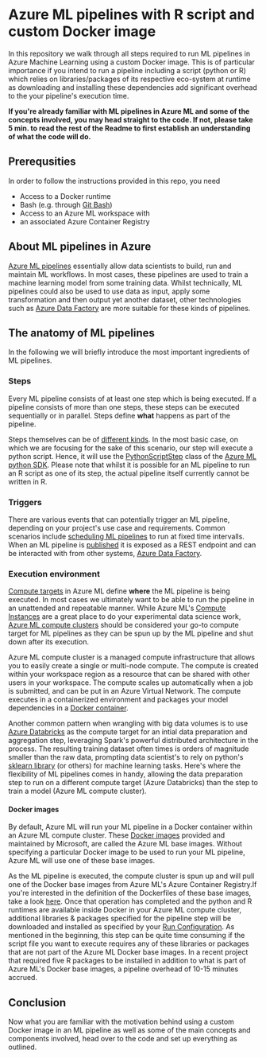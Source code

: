 # Azure ML pipelines with R script and custom Docker image

In this repository we walk through all steps required to run ML pipelines in Azure Machine Learning using a custom Docker image. This is of particular importance if you intend to run a pipeline including a script (python or R) which relies on libraries/packages of its respective eco-system at runtime as downloading and installing these dependencies add significant overhead to the your pipeline's execution time. 

**If you're already familiar with ML pipelines in Azure ML and some of the concepts involved, you may head straight to the code. If not, please take 5 min. to read the rest of the Readme to first establish an understanding of what the code will do.**

## Prerequsities

In order to follow the instructions provided in this repo, you need

- Access to a Docker runtime
- Bash (e.g. through [Git Bash](https://gitforwindows.org/))
- Access to an Azure ML workspace with
- an associated Azure Container Registry

## About ML pipelines in Azure

[Azure ML pipelines](https://docs.microsoft.com/en-us/azure/machine-learning/concept-ml-pipelines) essentially allow data scientists to build, run and maintain ML workflows. In most cases, these pipelines are used to train a machine learning model from some training data. Whilst technically, ML pipelines could also be used to use data as input, apply some transformation and then output yet another dataset, other technologies such as [Azure Data Factory](https://docs.microsoft.com/en-us/azure/data-factory/concepts-pipelines-activities) are more suitable for these kinds of pipelines.

## The anatomy of ML pipelines

In the following we will briefly introduce the most important ingredients of ML pipelines.

### Steps

Every ML pipeline consists of at least one step which is being executed. If a pipeline consists of more than one steps, these steps can be executed sequentially or in parallel. Steps define **what** happens as part of the pipeline.

Steps themselves can be of [different kinds](https://docs.microsoft.com/en-us/python/api/azureml-pipeline-steps/azureml.pipeline.steps?view=azure-ml-py). In the most basic case, on which we are focusing for the sake of this scenario, our step will execute a python script. Hence, it will use the [PythonScriptStep](https://docs.microsoft.com/en-us/python/api/azureml-pipeline-steps/azureml.pipeline.steps.python_script_step.pythonscriptstep?view=azure-ml-py) class of the [Azure ML python SDK](https://docs.microsoft.com/en-us/python/api/overview/azure/ml/?view=azure-ml-py). Please note that whilst it is possible for an ML pipeline to run an R script as one of its step, the actual pipeline itself currently cannot be written in R. 

### Triggers

There are various events that can potentially trigger an ML pipeline, depending on your project's use case and requirements. Common scenarios include [scheduling ML pipelines](https://docs.microsoft.com/en-us/azure/machine-learning/how-to-schedule-pipelines) to run at fixed time intervalls. When an ML pipeline is [published](https://docs.microsoft.com/en-us/azure/machine-learning/how-to-deploy-pipelines) it is exposed as a REST endpoint and can be interacted with from other systems, [Azure Data Factory](https://docs.microsoft.com/en-us/azure/data-factory/transform-data-machine-learning-service). 

### Execution environment

[Compute targets](https://docs.microsoft.com/en-us/azure/machine-learning/concept-compute-target#train) in Azure ML define **where** the ML pipeline is being executed. In most cases we ultimately want to be able to run the pipeline in an unattended and repeatable manner. While Azure ML's [Compute Instances](https://docs.microsoft.com/en-us/azure/machine-learning/how-to-create-attach-compute-sdk#instance) are a great place to do your experimental data science work, [Azure ML compute clusters](https://docs.microsoft.com/en-us/azure/machine-learning/how-to-create-attach-compute-sdk#amlcompute) should be considered your go-to compute target for ML pipelines as they can be spun up by the ML pipeline and shut down after its execution. 

Azure ML compute cluster is a managed compute infrastructure that allows you to easily create a single or multi-node compute. The compute is created within your workspace region as a resource that can be shared with other users in your workspace. The compute scales up automatically when a job is submitted, and can be put in an Azure Virtual Network. The compute executes in a containerized environment and packages your model dependencies in a [Docker container](https://www.docker.com/why-docker).

Another common pattern when wrangling with big data volumes is to use [Azure Databricks](https://docs.microsoft.com/en-us/azure/machine-learning/how-to-create-attach-compute-sdk#databricks) as the compute target for an intial data preparation and aggregation step, leveraging Spark's powerful distributed architecture in the process. The resulting training dataset often times is orders of magnitude smaller than the raw data, prompting data scientist's to rely on python's [sklearn library](https://scikit-learn.org/stable/)  (or others) for machine learning tasks. Here's where the flexibility of ML pipelines comes in handy, allowing the data preparation step to run on a different compute target (Azure Databricks) than the step to train a model (Azure ML compute cluster). 

#### Docker images

By default, Azure ML will run your ML pipeline in a Docker container within an Azure ML compute cluster. These [Docker images](https://hub.docker.com/_/microsoft-azureml-base) provided and maintained by Microsoft, are called the Azure ML base images. Without specifying a particular Docker image to be used to run your ML pipeline, Azure ML will use one of these base images. 

As the ML pipeline is executed, the compute cluster is spun up and will pull one of the Docker base images from Azure ML's Azure Container Registry.If you're interested in the definition of the Dockerfiles of these base images, take a look [here](https://github.com/Azure/AzureML-Containers/tree/master/base). Once that operation has completed and the python and R runtimes are available inside Docker in your Azure ML compute cluster, additional libraries & packages specified for the pipeline step will be downloaded and installed as specified by your [Run Configuration](https://docs.microsoft.com/en-us/python/api/azureml-core/azureml.core.runconfig.runconfiguration?view=azure-ml-py). As mentioned in the beginning, this step can be quite time consuming if the script file you want to execute requires any of these libraries or packages that are not part of the Azure ML Docker base images. In a recent project that required five R packages to be installed in addition to what is part of Azure ML's Docker base images, a pipeline overhead of 10-15 minutes accrued.

## Conclusion

Now what you are familiar with the motivation behind using a custom Docker image in an ML pipeline as well as some of the main concepts and components involved, head over to the code and set up everything as outlined.
